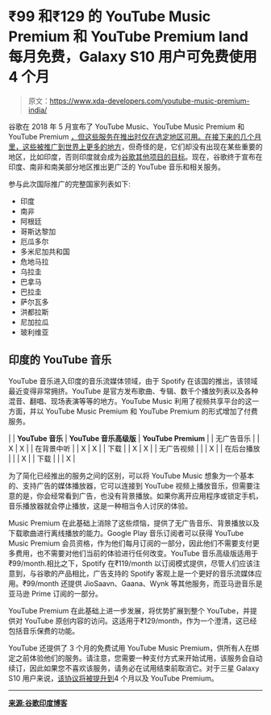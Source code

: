 # ₹99 和₹129 的 YouTube Music Premium 和 YouTube Premium land 每月免费，Galaxy S10 用户可免费使用 4 个月

> 原文：<https://www.xda-developers.com/youtube-music-premium-india/>

谷歌在 2018 年 5 月宣布了 YouTube Music、YouTube Music Premium 和 YouTube Premium [，但这些服务在推出时仅在选定地区可用。在接下来的几个月里，这些](https://www.xda-developers.com/revamped-youtube-music-soon-youtube-premium-later/)[被推广到世界上更多的地方](https://www.xda-developers.com/youtube-music-youtube-premium-canada-uk/)，但奇怪的是，它们却没有出现在某些重要的地区，比如印度，否则印度就会成为[谷歌其他项目的目标](https://www.xda-developers.com/google-for-india-event-announcements/)。现在，谷歌终于宣布在印度、南非和南美部分地区推出更广泛的 YouTube 音乐和相关服务。

参与此次国际推广的完整国家列表如下:

*   印度
*   南非
*   阿根廷
*   哥斯达黎加
*   厄瓜多尔
*   多米尼加共和国
*   危地马拉
*   乌拉圭
*   巴拿马
*   巴拉圭
*   萨尔瓦多
*   洪都拉斯
*   尼加拉瓜
*   玻利维亚

## 印度的 YouTube 音乐

YouTube 音乐进入印度的音乐流媒体领域，由于 Spotify 在该国的推出，该领域最近变得非常拥挤。YouTube 是官方发布歌曲、专辑、数千个播放列表以及各种混音、翻唱、现场表演等等的地方。YouTube Music 利用了视频共享平台的这一方面，并以 YouTube Music Premium 和 YouTube Premium 的形式增加了付费服务。

|  | **YouTube 音乐** | **YouTube 音乐高级版** | **YouTube Premium** |
| 无广告音乐 |  | X | X |
| 在背景中听 |  | X | X |
| 下载 |  | X | X |
| 无广告视频 |  |  | X |
| 在后台播放 |  |  | X |
| 下载 |  |  | X |

为了简化已经推出的服务之间的区别，可以将 YouTube Music 想象为一个基本的、支持广告的媒体播放器，它可以连接到 YouTube 视频上播放音乐，但需要注意的是，你会经常看到广告，也没有背景播放。如果你离开应用程序或锁定手机，音乐播放器就会停止播放，这是一种相当令人讨厌的体验。

Music Premium 在此基础上消除了这些烦恼，提供了无广告音乐、背景播放以及下载歌曲进行离线播放的能力。Google Play 音乐订阅者可以获得 YouTube Music Premium 会员资格，作为他们每月订阅的一部分，因此他们不需要支付更多费用，也不需要对他们当前的体验进行任何改变。YouTube 音乐高级版适用于₹99/month.相比之下，Spotify 在₹119/month 以订阅模式提供，尽管人们应该注意到，与谷歌的产品相比，广告支持的 Spotify 客观上是一个更好的音乐流媒体应用。₹99/month 还提供 JioSaavn、Gaana、Wynk 等其他服务，而亚马逊音乐是亚马逊 Prime 订阅的一部分。

YouTube Premium 在此基础上进一步发展，将优势扩展到整个 YouTube，并提供对 YouTube 原创内容的访问。这适用于₹129/month，作为一个澄清，这已经包括音乐保费的功能。

YouTube 还提供了 3 个月的免费试用 YouTube Music Premium，供所有人在绑定之前体验他们的服务。请注意，您需要一种支付方式来开始试用，该服务会自动续订，因此如果您不喜欢该服务，请务必在试用结束前取消它。对于三星 Galaxy S10 用户来说，[该协议将被提升到](https://www.xda-developers.com/galaxy-s10-spotify-premium-youtube-premium-offer/)4 个月以及 YouTube Premium。

* * *

[**来源:谷歌印度博客**](https://india.googleblog.com/2019/03/introducing-youtube-music-in-india.html?m=1)